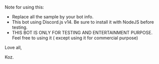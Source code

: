 Note for using this:
- Replace all the sample by your bot info.
- This bot using Discord.js v14. Be sure to install it with NodeJS before testing.
- THIS BOT IS ONLY FOR TESTING AND ENTERTAINMENT PURPOSE. Feel free to using it ( except using it for commercial purpose)
  
Love all,

Koz.
